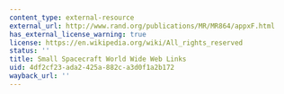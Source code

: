 ```yaml
---
content_type: external-resource
external_url: http://www.rand.org/publications/MR/MR864/appxF.html
has_external_license_warning: true
license: https://en.wikipedia.org/wiki/All_rights_reserved
status: ''
title: Small Spacecraft World Wide Web Links
uid: 4df2cf23-ada2-425a-882c-a3d0f1a2b172
wayback_url: ''
---
```

